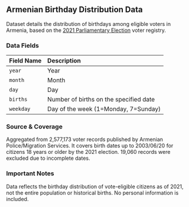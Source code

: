 ## Armenian Birthday Distribution Data

Dataset details the distribution of birthdays among eligible voters in Armenia, based on the [2021 Parliamentary Election](https://en.wikipedia.org/wiki/2021_Armenian_parliamentary_election) voter registry.

### Data Fields

| Field Name | Description                            |
| :--------- | :--------------------------------------|
| `year`     | Year                                   |
| `month`    | Month                                  |
| `day`      | Day                                    |
| `births`   | Number of births on the specified date |
| `weekday`  | Day of the week (1=Monday, 7=Sunday)   |

### Source & Coverage
Aggregated from 2,577,173 voter records published by Armenian Police/Migration Services. It covers birth dates up to 2003/06/20 for citizens 18 years or older by the 2021 election. 19,060 records were excluded due to incomplete dates.

### Important Notes
Data reflects the birthday distribution of vote-eligible citizens as of 2021, not the entire population or historical births. 
No personal information is included.
